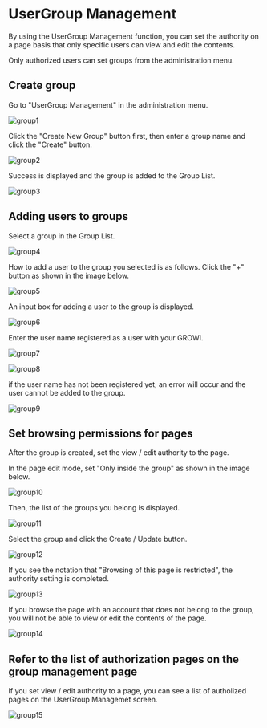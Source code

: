 # UserGroup Management

By using the UserGroup Management function,
you can set the authority
on a page basis that only specific users can view and edit the contents.

Only authorized users can set groups from the administration menu.

## Create group

Go to "UserGroup Management" in the administration menu.

![group1](./images/group1.png)

Click the "Create New Group" button first,
then enter a group name and click the "Create" button.

![group2](./images/group2.png)

Success is displayed and the group is added to the Group List.

![group3](./images/group3.png)

## Adding users to groups

Select a group in the Group List.

![group4](./images/group4.png)


How to add a user to the group you selected is as follows.
Click the "+" button as shown in the image below.


![group5](./images/group5.png)


An input box for adding a user to the group is displayed.

![group6](./images/group6.png)

Enter the user name registered as a user with your GROWI.

![group7](./images/group7.png)

![group8](./images/group8.png)

if the user name has not been registered yet, an error will occur
and the user cannot be added to the group.

![group9](./images/group9.png)

## Set browsing permissions for pages

After the group is created, set the view / edit authority to the page.

In the page edit mode, set "Only inside the group" as shown in the image below.

![group10](./images/group10.png)

Then, the list of the groups you belong is displayed.

![group11](./images/group11.png)

Select the group and click the Create / Update button.

![group12](./images/group12.png)


If you see the notation that "Browsing of this page is restricted",
the authority setting is completed.

![group13](./images/group13.png)

If you browse the page with an account that does not belong to the group,
you will not be able to view or edit the contents of the page.

![group14](./images/group14.png)

## Refer to the list of authorization pages on the group management page

If you set view / edit authority to a page,
you can see a list of autholized pages on the UserGroup Managemet screen.

![group15](./images/group15.png)
